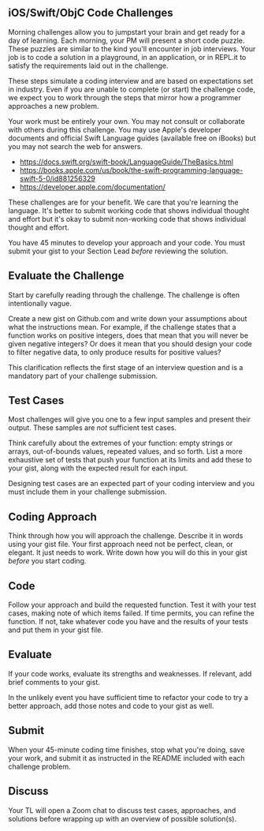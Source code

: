 ## iOS/Swift/ObjC Code Challenges

Morning challenges allow you to jumpstart your brain and get ready for a day of learning. Each morning, your PM will present a short code puzzle. These puzzles are similar to the kind you'll encounter in job interviews. Your job is to code a solution in a playground, in an application, or in REPL.it to satisfy the requirements laid out in the challenge.

These steps simulate a coding interview and are based on expectations set in industry. Even if you are unable to complete (or start) the challenge code, we expect you to work through the steps that mirror how a programmer approaches a new problem.

Your work must be entirely your own. You may not consult or collaborate with others during this challenge. You may use Apple's developer documents and official Swift Language guides (available free on iBooks) but you may not search the web for answers.

- https://docs.swift.org/swift-book/LanguageGuide/TheBasics.html
- https://books.apple.com/us/book/the-swift-programming-language-swift-5-0/id881256329
- https://developer.apple.com/documentation/

These challenges are for your benefit. We care that you're learning the language. It's better to submit working code that shows individual thought and effort but it's okay to submit non-working code that shows individual thought and effort.

You have 45 minutes to develop your approach and your code. You must submit your gist to your Section Lead _before_ reviewing the solution.

## Evaluate the Challenge

Start by carefully reading through the challenge. The challenge is often intentionally vague. 

Create a new gist on Github.com and write down your assumptions about what the instructions mean. For example, if the challenge states that a function works on positive integers, does that mean that you will never be given negative integers? Or does it mean that you should design your code to filter negative data, to only produce results for positive values? 

This clarification reflects the first stage of an interview question and is a mandatory part of your challenge submission.

## Test Cases

Most challenges will give you one to a few input samples and present their output. These samples are _not_ sufficient test cases. 

Think carefully about the extremes of your function: empty strings or arrays, out-of-bounds values, repeated values, and so forth. List a more exhaustive set of tests that push your function at its limits and add these to your gist, along with the expected result for each input.

Designing test cases are an expected part of your coding interview and you must include them in your challenge submission.

## Coding Approach

Think through how you will approach the challenge. Describe it in words using your gist file. Your first approach need not be perfect, clean, or elegant. It just needs to work. Write down how you will do this in your gist _before_ you start coding.

## Code

Follow your approach and build the requested function. Test it with your test cases, making note of which items failed. If time permits, you can refine the function. If not, take whatever code you have and the results of your tests and put them in your gist file.

## Evaluate

If your code works, evaluate its strengths and weaknesses. If relevant, add brief comments to your gist. 

In the unlikely event you have sufficient time to refactor your code to try a better approach, add those notes and code to your gist as well.

## Submit

When your 45-minute coding time finishes, stop what you're doing, save your work, and submit it as instructed in the README included with each challenge problem.

## Discuss

Your TL will open a Zoom chat to discuss test cases, approaches, and solutions before wrapping up with an overview of possible solution(s).